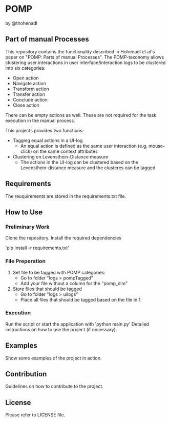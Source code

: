 # POMP
by @thohenadl

## Part of manual Processes
This repository contains the functionality described in Hohenadl et al´s paper on "POMP: Parts of manual Processes". The POMP-taxonomy allows clustering user interactions in user interface/interaction logs to be clustered into six categories:

* Open action
* Navigate action
* Transform action
* Transfer action
* Conclude action
* Close action

There can be empty actions as well. These are not required for the task execution in the manual process.

This projects provides two functions:
* Tagging equal actions in a UI-log
    * An equal action is defined as the same user interaction (e.g. mouse-click) on the same context attributes
* Clustering on Levensthein-Distance measure
    * The actions in the UI-log can be clustered based on the Levensthein-distance measure and the clusteres can be tagged

## Requirements
The reuquirements are stored in the requirements.txt file.

## How to Use
### Preliminary Work
Clone the repository.
Install the required dependencies

'pip install -r requirements.txt'

### File Preperation
1. Set file to be tagged with POMP categories:
    * Go to folder "logs > pompTagged"
    * Add your file without a column for the "pomp_dim"
2. Store files that should be tagged
    * Go to folder "logs > uilogs"
    * Place all files that should be tagged based on the file in 1.

### Execution
Run the script or start the application with 'python main.py'
Detailed instructions on how to use the project (if necessary).

## Examples
Show some examples of the project in action.

## Contribution
Guidelines on how to contribute to the project.

## License
Please refer to LICENSE file.
